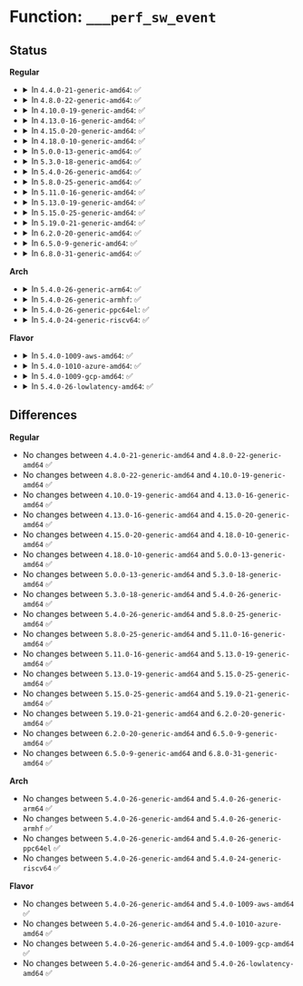 # Function: <code>___perf_sw_event</code>

## Status
<b>Regular</b>
<ul>
<li>
<details>
<summary>In <code>4.4.0-21-generic-amd64</code>: ✅</summary>

```c
void ___perf_sw_event(u32 event_id, u64 nr, struct pt_regs * regs, u64 addr)
```

```json
{
  "name": "___perf_sw_event",
  "collision_type": "Unique Global",
  "inline_type": "No",
  "funcs": [
    {
      "addr": 18446744071580435808,
      "name": "___perf_sw_event",
      "external": true,
      "loc": "kernel/events/core.c:6703",
      "file": "kernel/events/core.c",
      "inline": "seen, unknown",
      "caller_inline": [],
      "caller_func": [
        "kernel/sched/core.c:finish_task_switch",
        "kernel/sched/core.c:__schedule",
        "kernel/events/core.c:__perf_sw_event"
      ]
    }
  ],
  "symbols": [
    {
      "addr": 18446744071580435808,
      "name": "___perf_sw_event",
      "section": ".text",
      "bind": "STB_GLOBAL",
      "size": 338
    }
  ]
}
```
</details>
</li>
<li>
<details>
<summary>In <code>4.8.0-22-generic-amd64</code>: ✅</summary>

```c
void ___perf_sw_event(u32 event_id, u64 nr, struct pt_regs * regs, u64 addr)
```

```json
{
  "name": "___perf_sw_event",
  "collision_type": "Unique Global",
  "inline_type": "No",
  "funcs": [
    {
      "addr": 18446744071580508880,
      "name": "___perf_sw_event",
      "external": true,
      "loc": "kernel/events/core.c:7297",
      "file": "kernel/events/core.c",
      "inline": "seen, unknown",
      "caller_inline": [],
      "caller_func": [
        "kernel/sched/core.c:__schedule",
        "kernel/sched/core.c:finish_task_switch",
        "kernel/events/core.c:__perf_sw_event"
      ]
    }
  ],
  "symbols": [
    {
      "addr": 18446744071580508880,
      "name": "___perf_sw_event",
      "section": ".text",
      "bind": "STB_GLOBAL",
      "size": 338
    }
  ]
}
```
</details>
</li>
<li>
<details>
<summary>In <code>4.10.0-19-generic-amd64</code>: ✅</summary>

```c
void ___perf_sw_event(u32 event_id, u64 nr, struct pt_regs * regs, u64 addr)
```

```json
{
  "name": "___perf_sw_event",
  "collision_type": "Unique Global",
  "inline_type": "No",
  "funcs": [
    {
      "addr": 18446744071580573008,
      "name": "___perf_sw_event",
      "external": true,
      "loc": "kernel/events/core.c:7410",
      "file": "kernel/events/core.c",
      "inline": "seen, unknown",
      "caller_inline": [],
      "caller_func": [
        "kernel/sched/core.c:__schedule",
        "kernel/sched/core.c:finish_task_switch",
        "kernel/events/core.c:__perf_sw_event"
      ]
    }
  ],
  "symbols": [
    {
      "addr": 18446744071580573008,
      "name": "___perf_sw_event",
      "section": ".text",
      "bind": "STB_GLOBAL",
      "size": 338
    }
  ]
}
```
</details>
</li>
<li>
<details>
<summary>In <code>4.13.0-16-generic-amd64</code>: ✅</summary>

```c
void ___perf_sw_event(u32 event_id, u64 nr, struct pt_regs * regs, u64 addr)
```

```json
{
  "name": "___perf_sw_event",
  "collision_type": "Unique Global",
  "inline_type": "No",
  "funcs": [
    {
      "addr": 18446744071580603616,
      "name": "___perf_sw_event",
      "external": true,
      "loc": "kernel/events/core.c:7633",
      "file": "kernel/events/core.c",
      "inline": "seen, unknown",
      "caller_inline": [],
      "caller_func": [
        "kernel/sched/core.c:__schedule",
        "kernel/sched/core.c:finish_task_switch",
        "kernel/events/core.c:__perf_sw_event"
      ]
    }
  ],
  "symbols": [
    {
      "addr": 18446744071580603616,
      "name": "___perf_sw_event",
      "section": ".text",
      "bind": "STB_GLOBAL",
      "size": 322
    }
  ]
}
```
</details>
</li>
<li>
<details>
<summary>In <code>4.15.0-20-generic-amd64</code>: ✅</summary>

```c
void ___perf_sw_event(u32 event_id, u64 nr, struct pt_regs * regs, u64 addr)
```

```json
{
  "name": "___perf_sw_event",
  "collision_type": "Unique Global",
  "inline_type": "No",
  "funcs": [
    {
      "addr": 18446744071580684368,
      "name": "___perf_sw_event",
      "external": true,
      "loc": "kernel/events/core.c:7630",
      "file": "kernel/events/core.c",
      "inline": "seen, unknown",
      "caller_inline": [],
      "caller_func": [
        "kernel/sched/core.c:__schedule",
        "kernel/sched/core.c:finish_task_switch",
        "kernel/events/core.c:__perf_sw_event"
      ]
    }
  ],
  "symbols": [
    {
      "addr": 18446744071580684368,
      "name": "___perf_sw_event",
      "section": ".text",
      "bind": "STB_GLOBAL",
      "size": 322
    }
  ]
}
```
</details>
</li>
<li>
<details>
<summary>In <code>4.18.0-10-generic-amd64</code>: ✅</summary>

```c
void ___perf_sw_event(u32 event_id, u64 nr, struct pt_regs * regs, u64 addr)
```

```json
{
  "name": "___perf_sw_event",
  "collision_type": "Unique Global",
  "inline_type": "No",
  "funcs": [
    {
      "addr": 18446744071580816368,
      "name": "___perf_sw_event",
      "external": true,
      "loc": "kernel/events/core.c:8012",
      "file": "kernel/events/core.c",
      "inline": "seen, unknown",
      "caller_inline": [],
      "caller_func": [
        "kernel/sched/core.c:__schedule",
        "kernel/sched/core.c:finish_task_switch",
        "kernel/events/core.c:__perf_sw_event"
      ]
    }
  ],
  "symbols": [
    {
      "addr": 18446744071580816368,
      "name": "___perf_sw_event",
      "section": ".text",
      "bind": "STB_GLOBAL",
      "size": 281
    }
  ]
}
```
</details>
</li>
<li>
<details>
<summary>In <code>5.0.0-13-generic-amd64</code>: ✅</summary>

```c
void ___perf_sw_event(u32 event_id, u64 nr, struct pt_regs * regs, u64 addr)
```

```json
{
  "name": "___perf_sw_event",
  "collision_type": "Unique Global",
  "inline_type": "No",
  "funcs": [
    {
      "addr": 18446744071580883024,
      "name": "___perf_sw_event",
      "external": true,
      "loc": "kernel/events/core.c:8021",
      "file": "kernel/events/core.c",
      "inline": "seen, unknown",
      "caller_inline": [],
      "caller_func": [
        "kernel/sched/core.c:__schedule",
        "kernel/sched/core.c:finish_task_switch",
        "kernel/events/core.c:__perf_sw_event"
      ]
    }
  ],
  "symbols": [
    {
      "addr": 18446744071580883024,
      "name": "___perf_sw_event",
      "section": ".text",
      "bind": "STB_GLOBAL",
      "size": 281
    }
  ]
}
```
</details>
</li>
<li>
<details>
<summary>In <code>5.3.0-18-generic-amd64</code>: ✅</summary>

```c
void ___perf_sw_event(u32 event_id, u64 nr, struct pt_regs * regs, u64 addr)
```

```json
{
  "name": "___perf_sw_event",
  "collision_type": "Unique Global",
  "inline_type": "No",
  "funcs": [
    {
      "addr": 18446744071580980224,
      "name": "___perf_sw_event",
      "external": true,
      "loc": "kernel/events/core.c:8325",
      "file": "kernel/events/core.c",
      "inline": "seen, unknown",
      "caller_inline": [],
      "caller_func": [
        "kernel/sched/core.c:__schedule",
        "kernel/sched/core.c:finish_task_switch",
        "kernel/events/core.c:__perf_sw_event"
      ]
    }
  ],
  "symbols": [
    {
      "addr": 18446744071580980224,
      "name": "___perf_sw_event",
      "section": ".text",
      "bind": "STB_GLOBAL",
      "size": 300
    }
  ]
}
```
</details>
</li>
<li>
<details>
<summary>In <code>5.4.0-26-generic-amd64</code>: ✅</summary>

```c
void ___perf_sw_event(u32 event_id, u64 nr, struct pt_regs * regs, u64 addr)
```

```json
{
  "name": "___perf_sw_event",
  "collision_type": "Unique Global",
  "inline_type": "No",
  "funcs": [
    {
      "addr": 18446744071581034352,
      "name": "___perf_sw_event",
      "external": true,
      "loc": "kernel/events/core.c:8441",
      "file": "kernel/events/core.c",
      "inline": "seen, unknown",
      "caller_inline": [],
      "caller_func": [
        "kernel/sched/core.c:__schedule",
        "kernel/sched/core.c:finish_task_switch",
        "kernel/events/core.c:__perf_sw_event"
      ]
    }
  ],
  "symbols": [
    {
      "addr": 18446744071581034352,
      "name": "___perf_sw_event",
      "section": ".text",
      "bind": "STB_GLOBAL",
      "size": 300
    }
  ]
}
```
</details>
</li>
<li>
<details>
<summary>In <code>5.8.0-25-generic-amd64</code>: ✅</summary>

```c
void ___perf_sw_event(u32 event_id, u64 nr, struct pt_regs * regs, u64 addr)
```

```json
{
  "name": "___perf_sw_event",
  "collision_type": "Unique Global",
  "inline_type": "No",
  "funcs": [
    {
      "addr": 18446744071581214336,
      "name": "___perf_sw_event",
      "external": true,
      "loc": "kernel/events/core.c:8991",
      "file": "kernel/events/core.c",
      "inline": "seen, unknown",
      "caller_inline": [],
      "caller_func": [
        "kernel/sched/core.c:finish_task_switch",
        "kernel/sched/core.c:prepare_task_switch",
        "kernel/events/core.c:__perf_sw_event"
      ]
    }
  ],
  "symbols": [
    {
      "addr": 18446744071581214336,
      "name": "___perf_sw_event",
      "section": ".text",
      "bind": "STB_GLOBAL",
      "size": 287
    }
  ]
}
```
</details>
</li>
<li>
<details>
<summary>In <code>5.11.0-16-generic-amd64</code>: ✅</summary>

```c
void ___perf_sw_event(u32 event_id, u64 nr, struct pt_regs * regs, u64 addr)
```

```json
{
  "name": "___perf_sw_event",
  "collision_type": "Unique Global",
  "inline_type": "No",
  "funcs": [
    {
      "addr": 18446744071581257328,
      "name": "___perf_sw_event",
      "external": true,
      "loc": "kernel/events/core.c:9257",
      "file": "kernel/events/core.c",
      "inline": "seen, unknown",
      "caller_inline": [],
      "caller_func": [
        "kernel/sched/core.c:prepare_task_switch",
        "kernel/events/core.c:__perf_sw_event"
      ]
    }
  ],
  "symbols": [
    {
      "addr": 18446744071581257328,
      "name": "___perf_sw_event",
      "section": ".text",
      "bind": "STB_GLOBAL",
      "size": 138
    }
  ]
}
```
</details>
</li>
<li>
<details>
<summary>In <code>5.13.0-19-generic-amd64</code>: ✅</summary>

```c
void ___perf_sw_event(u32 event_id, u64 nr, struct pt_regs * regs, u64 addr)
```

```json
{
  "name": "___perf_sw_event",
  "collision_type": "Unique Global",
  "inline_type": "No",
  "funcs": [
    {
      "addr": 18446744071581275344,
      "name": "___perf_sw_event",
      "external": true,
      "loc": "kernel/events/core.c:9387",
      "file": "kernel/events/core.c",
      "inline": "seen, unknown",
      "caller_inline": [],
      "caller_func": [
        "kernel/sched/core.c:prepare_task_switch",
        "kernel/sched/core.c:prepare_task_switch",
        "kernel/events/core.c:__perf_sw_event"
      ]
    }
  ],
  "symbols": [
    {
      "addr": 18446744071581275344,
      "name": "___perf_sw_event",
      "section": ".text",
      "bind": "STB_GLOBAL",
      "size": 292
    }
  ]
}
```
</details>
</li>
<li>
<details>
<summary>In <code>5.15.0-25-generic-amd64</code>: ✅</summary>

```c
void ___perf_sw_event(u32 event_id, u64 nr, struct pt_regs * regs, u64 addr)
```

```json
{
  "name": "___perf_sw_event",
  "collision_type": "Unique Global",
  "inline_type": "No",
  "funcs": [
    {
      "addr": 18446744071581516496,
      "name": "___perf_sw_event",
      "external": true,
      "loc": "kernel/events/core.c:9506",
      "file": "kernel/events/core.c",
      "inline": "seen, unknown",
      "caller_inline": [],
      "caller_func": [
        "kernel/sched/core.c:prepare_task_switch",
        "kernel/sched/core.c:prepare_task_switch",
        "kernel/events/core.c:__perf_sw_event"
      ]
    }
  ],
  "symbols": [
    {
      "addr": 18446744071581516496,
      "name": "___perf_sw_event",
      "section": ".text",
      "bind": "STB_GLOBAL",
      "size": 292
    }
  ]
}
```
</details>
</li>
<li>
<details>
<summary>In <code>5.19.0-21-generic-amd64</code>: ✅</summary>

```c
void ___perf_sw_event(u32 event_id, u64 nr, struct pt_regs * regs, u64 addr)
```

```json
{
  "name": "___perf_sw_event",
  "collision_type": "Unique Global",
  "inline_type": "No",
  "funcs": [
    {
      "addr": 18446744071581863472,
      "name": "___perf_sw_event",
      "external": true,
      "loc": "kernel/events/core.c:9441",
      "file": "kernel/events/core.c",
      "inline": "seen, unknown",
      "caller_inline": [],
      "caller_func": [
        "kernel/sched/core.c:prepare_task_switch",
        "kernel/sched/core.c:prepare_task_switch",
        "kernel/events/core.c:__perf_sw_event"
      ]
    }
  ],
  "symbols": [
    {
      "addr": 18446744071581863472,
      "name": "___perf_sw_event",
      "section": ".text",
      "bind": "STB_GLOBAL",
      "size": 340
    }
  ]
}
```
</details>
</li>
<li>
<details>
<summary>In <code>6.2.0-20-generic-amd64</code>: ✅</summary>

```c
void ___perf_sw_event(u32 event_id, u64 nr, struct pt_regs * regs, u64 addr)
```

```json
{
  "name": "___perf_sw_event",
  "collision_type": "Unique Global",
  "inline_type": "No",
  "funcs": [
    {
      "addr": 18446744071582290736,
      "name": "___perf_sw_event",
      "external": true,
      "loc": "kernel/events/core.c:9766",
      "file": "kernel/events/core.c",
      "inline": "seen, unknown",
      "caller_inline": [],
      "caller_func": [
        "kernel/sched/core.c:prepare_task_switch",
        "kernel/sched/core.c:prepare_task_switch",
        "kernel/events/core.c:__perf_sw_event"
      ]
    }
  ],
  "symbols": [
    {
      "addr": 18446744071582290736,
      "name": "___perf_sw_event",
      "section": ".text",
      "bind": "STB_GLOBAL",
      "size": 326
    }
  ]
}
```
</details>
</li>
<li>
<details>
<summary>In <code>6.5.0-9-generic-amd64</code>: ✅</summary>

```c
void ___perf_sw_event(u32 event_id, u64 nr, struct pt_regs * regs, u64 addr)
```

```json
{
  "name": "___perf_sw_event",
  "collision_type": "Unique Global",
  "inline_type": "No",
  "funcs": [
    {
      "addr": 18446744071582491440,
      "name": "___perf_sw_event",
      "external": true,
      "loc": "kernel/events/core.c:9795",
      "file": "kernel/events/core.c",
      "inline": "seen, unknown",
      "caller_inline": [],
      "caller_func": [
        "kernel/sched/core.c:prepare_task_switch",
        "kernel/sched/core.c:prepare_task_switch",
        "kernel/events/core.c:__perf_sw_event"
      ]
    }
  ],
  "symbols": [
    {
      "addr": 18446744071582491440,
      "name": "___perf_sw_event",
      "section": ".text",
      "bind": "STB_GLOBAL",
      "size": 338
    }
  ]
}
```
</details>
</li>
<li>
<details>
<summary>In <code>6.8.0-31-generic-amd64</code>: ✅</summary>

```c
void ___perf_sw_event(u32 event_id, u64 nr, struct pt_regs * regs, u64 addr)
```

```json
{
  "name": "___perf_sw_event",
  "collision_type": "Unique Global",
  "inline_type": "No",
  "funcs": [
    {
      "addr": 18446744071582659888,
      "name": "___perf_sw_event",
      "external": true,
      "loc": "kernel/events/core.c:9865",
      "file": "kernel/events/core.c",
      "inline": "seen, unknown",
      "caller_inline": [],
      "caller_func": [
        "kernel/sched/core.c:prepare_task_switch",
        "kernel/sched/core.c:prepare_task_switch",
        "kernel/events/core.c:__perf_sw_event"
      ]
    }
  ],
  "symbols": [
    {
      "addr": 18446744071582659888,
      "name": "___perf_sw_event",
      "section": ".text",
      "bind": "STB_GLOBAL",
      "size": 338
    }
  ]
}
```
</details>
</li>
</ul>
<b>Arch</b>
<ul>
<li>
<details>
<summary>In <code>5.4.0-26-generic-arm64</code>: ✅</summary>

```c
void ___perf_sw_event(u32 event_id, u64 nr, struct pt_regs * regs, u64 addr)
```

```json
{
  "name": "___perf_sw_event",
  "collision_type": "Unique Global",
  "inline_type": "No",
  "funcs": [
    {
      "addr": 18446603336492387576,
      "name": "___perf_sw_event",
      "external": true,
      "loc": "kernel/events/core.c:8441",
      "file": "kernel/events/core.c",
      "inline": "seen, unknown",
      "caller_inline": [],
      "caller_func": [
        "kernel/sched/core.c:__schedule",
        "kernel/sched/core.c:finish_task_switch",
        "kernel/events/core.c:__perf_sw_event"
      ]
    }
  ],
  "symbols": [
    {
      "addr": 18446603336492387576,
      "name": "___perf_sw_event",
      "section": ".text",
      "bind": "STB_GLOBAL",
      "size": 296
    }
  ]
}
```
</details>
</li>
<li>
<details>
<summary>In <code>5.4.0-26-generic-armhf</code>: ✅</summary>

```c
void ___perf_sw_event(u32 event_id, u64 nr, struct pt_regs * regs, u64 addr)
```

```json
{
  "name": "___perf_sw_event",
  "collision_type": "Unique Global",
  "inline_type": "No",
  "funcs": [
    {
      "addr": 3226275112,
      "name": "___perf_sw_event",
      "external": true,
      "loc": "kernel/events/core.c:8441",
      "file": "kernel/events/core.c",
      "inline": "seen, unknown",
      "caller_inline": [],
      "caller_func": [
        "kernel/sched/core.c:__schedule",
        "kernel/sched/core.c:finish_task_switch",
        "kernel/events/core.c:__perf_sw_event"
      ]
    }
  ],
  "symbols": [
    {
      "addr": 3226275112,
      "name": "___perf_sw_event",
      "section": ".text",
      "bind": "STB_GLOBAL",
      "size": 388
    }
  ]
}
```
</details>
</li>
<li>
<details>
<summary>In <code>5.4.0-26-generic-ppc64el</code>: ✅</summary>

```c
void ___perf_sw_event(u32 event_id, u64 nr, struct pt_regs * regs, u64 addr)
```

```json
{
  "name": "___perf_sw_event",
  "collision_type": "Unique Global",
  "inline_type": "No",
  "funcs": [
    {
      "addr": 13835058055285647552,
      "name": "___perf_sw_event",
      "external": true,
      "loc": "kernel/events/core.c:8441",
      "file": "kernel/events/core.c",
      "inline": "seen, unknown",
      "caller_inline": [],
      "caller_func": [
        "kernel/sched/core.c:__schedule",
        "kernel/sched/core.c:finish_task_switch",
        "kernel/events/core.c:__perf_sw_event"
      ]
    }
  ],
  "symbols": [
    {
      "addr": 13835058055285647552,
      "name": "___perf_sw_event",
      "section": ".text",
      "bind": "STB_GLOBAL",
      "size": 472
    }
  ]
}
```
</details>
</li>
<li>
<details>
<summary>In <code>5.4.0-24-generic-riscv64</code>: ✅</summary>

```c
void ___perf_sw_event(u32 event_id, u64 nr, struct pt_regs * regs, u64 addr)
```

```json
{
  "name": "___perf_sw_event",
  "collision_type": "Unique Global",
  "inline_type": "No",
  "funcs": [
    {
      "addr": 18446743936272498120,
      "name": "___perf_sw_event",
      "external": true,
      "loc": "kernel/events/core.c:8441",
      "file": "kernel/events/core.c",
      "inline": "seen, unknown",
      "caller_inline": [],
      "caller_func": [
        "kernel/sched/core.c:__schedule",
        "kernel/sched/core.c:finish_task_switch",
        "kernel/events/core.c:__perf_sw_event"
      ]
    }
  ],
  "symbols": [
    {
      "addr": 18446743936272498120,
      "name": "___perf_sw_event",
      "section": ".text",
      "bind": "STB_GLOBAL",
      "size": 280
    }
  ]
}
```
</details>
</li>
</ul>
<b>Flavor</b>
<ul>
<li>
<details>
<summary>In <code>5.4.0-1009-aws-amd64</code>: ✅</summary>

```c
void ___perf_sw_event(u32 event_id, u64 nr, struct pt_regs * regs, u64 addr)
```

```json
{
  "name": "___perf_sw_event",
  "collision_type": "Unique Global",
  "inline_type": "No",
  "funcs": [
    {
      "addr": 18446744071581003200,
      "name": "___perf_sw_event",
      "external": true,
      "loc": "kernel/events/core.c:8441",
      "file": "kernel/events/core.c",
      "inline": "seen, unknown",
      "caller_inline": [],
      "caller_func": [
        "kernel/sched/core.c:__schedule",
        "kernel/sched/core.c:finish_task_switch",
        "kernel/events/core.c:__perf_sw_event"
      ]
    }
  ],
  "symbols": [
    {
      "addr": 18446744071581003200,
      "name": "___perf_sw_event",
      "section": ".text",
      "bind": "STB_GLOBAL",
      "size": 300
    }
  ]
}
```
</details>
</li>
<li>
<details>
<summary>In <code>5.4.0-1010-azure-amd64</code>: ✅</summary>

```c
void ___perf_sw_event(u32 event_id, u64 nr, struct pt_regs * regs, u64 addr)
```

```json
{
  "name": "___perf_sw_event",
  "collision_type": "Unique Global",
  "inline_type": "No",
  "funcs": [
    {
      "addr": 18446744071580949360,
      "name": "___perf_sw_event",
      "external": true,
      "loc": "kernel/events/core.c:8441",
      "file": "kernel/events/core.c",
      "inline": "seen, unknown",
      "caller_inline": [],
      "caller_func": [
        "kernel/sched/core.c:__schedule",
        "kernel/sched/core.c:finish_task_switch",
        "kernel/events/core.c:__perf_sw_event"
      ]
    }
  ],
  "symbols": [
    {
      "addr": 18446744071580949360,
      "name": "___perf_sw_event",
      "section": ".text",
      "bind": "STB_GLOBAL",
      "size": 300
    }
  ]
}
```
</details>
</li>
<li>
<details>
<summary>In <code>5.4.0-1009-gcp-amd64</code>: ✅</summary>

```c
void ___perf_sw_event(u32 event_id, u64 nr, struct pt_regs * regs, u64 addr)
```

```json
{
  "name": "___perf_sw_event",
  "collision_type": "Unique Global",
  "inline_type": "No",
  "funcs": [
    {
      "addr": 18446744071580994400,
      "name": "___perf_sw_event",
      "external": true,
      "loc": "kernel/events/core.c:8441",
      "file": "kernel/events/core.c",
      "inline": "seen, unknown",
      "caller_inline": [],
      "caller_func": [
        "kernel/sched/core.c:__schedule",
        "kernel/sched/core.c:finish_task_switch",
        "kernel/events/core.c:__perf_sw_event"
      ]
    }
  ],
  "symbols": [
    {
      "addr": 18446744071580994400,
      "name": "___perf_sw_event",
      "section": ".text",
      "bind": "STB_GLOBAL",
      "size": 300
    }
  ]
}
```
</details>
</li>
<li>
<details>
<summary>In <code>5.4.0-26-lowlatency-amd64</code>: ✅</summary>

```c
void ___perf_sw_event(u32 event_id, u64 nr, struct pt_regs * regs, u64 addr)
```

```json
{
  "name": "___perf_sw_event",
  "collision_type": "Unique Global",
  "inline_type": "No",
  "funcs": [
    {
      "addr": 18446744071581055456,
      "name": "___perf_sw_event",
      "external": true,
      "loc": "kernel/events/core.c:8441",
      "file": "kernel/events/core.c",
      "inline": "seen, unknown",
      "caller_inline": [],
      "caller_func": [
        "kernel/sched/core.c:__schedule",
        "kernel/sched/core.c:finish_task_switch",
        "kernel/events/core.c:__perf_sw_event"
      ]
    }
  ],
  "symbols": [
    {
      "addr": 18446744071581055456,
      "name": "___perf_sw_event",
      "section": ".text",
      "bind": "STB_GLOBAL",
      "size": 301
    }
  ]
}
```
</details>
</li>
</ul>

## Differences
<b>Regular</b>
<ul>
<li>
No changes between <code>4.4.0-21-generic-amd64</code> and <code>4.8.0-22-generic-amd64</code> ✅
</li>
<li>
No changes between <code>4.8.0-22-generic-amd64</code> and <code>4.10.0-19-generic-amd64</code> ✅
</li>
<li>
No changes between <code>4.10.0-19-generic-amd64</code> and <code>4.13.0-16-generic-amd64</code> ✅
</li>
<li>
No changes between <code>4.13.0-16-generic-amd64</code> and <code>4.15.0-20-generic-amd64</code> ✅
</li>
<li>
No changes between <code>4.15.0-20-generic-amd64</code> and <code>4.18.0-10-generic-amd64</code> ✅
</li>
<li>
No changes between <code>4.18.0-10-generic-amd64</code> and <code>5.0.0-13-generic-amd64</code> ✅
</li>
<li>
No changes between <code>5.0.0-13-generic-amd64</code> and <code>5.3.0-18-generic-amd64</code> ✅
</li>
<li>
No changes between <code>5.3.0-18-generic-amd64</code> and <code>5.4.0-26-generic-amd64</code> ✅
</li>
<li>
No changes between <code>5.4.0-26-generic-amd64</code> and <code>5.8.0-25-generic-amd64</code> ✅
</li>
<li>
No changes between <code>5.8.0-25-generic-amd64</code> and <code>5.11.0-16-generic-amd64</code> ✅
</li>
<li>
No changes between <code>5.11.0-16-generic-amd64</code> and <code>5.13.0-19-generic-amd64</code> ✅
</li>
<li>
No changes between <code>5.13.0-19-generic-amd64</code> and <code>5.15.0-25-generic-amd64</code> ✅
</li>
<li>
No changes between <code>5.15.0-25-generic-amd64</code> and <code>5.19.0-21-generic-amd64</code> ✅
</li>
<li>
No changes between <code>5.19.0-21-generic-amd64</code> and <code>6.2.0-20-generic-amd64</code> ✅
</li>
<li>
No changes between <code>6.2.0-20-generic-amd64</code> and <code>6.5.0-9-generic-amd64</code> ✅
</li>
<li>
No changes between <code>6.5.0-9-generic-amd64</code> and <code>6.8.0-31-generic-amd64</code> ✅
</li>
</ul>
<b>Arch</b>
<ul>
<li>
No changes between <code>5.4.0-26-generic-amd64</code> and <code>5.4.0-26-generic-arm64</code> ✅
</li>
<li>
No changes between <code>5.4.0-26-generic-amd64</code> and <code>5.4.0-26-generic-armhf</code> ✅
</li>
<li>
No changes between <code>5.4.0-26-generic-amd64</code> and <code>5.4.0-26-generic-ppc64el</code> ✅
</li>
<li>
No changes between <code>5.4.0-26-generic-amd64</code> and <code>5.4.0-24-generic-riscv64</code> ✅
</li>
</ul>
<b>Flavor</b>
<ul>
<li>
No changes between <code>5.4.0-26-generic-amd64</code> and <code>5.4.0-1009-aws-amd64</code> ✅
</li>
<li>
No changes between <code>5.4.0-26-generic-amd64</code> and <code>5.4.0-1010-azure-amd64</code> ✅
</li>
<li>
No changes between <code>5.4.0-26-generic-amd64</code> and <code>5.4.0-1009-gcp-amd64</code> ✅
</li>
<li>
No changes between <code>5.4.0-26-generic-amd64</code> and <code>5.4.0-26-lowlatency-amd64</code> ✅
</li>
</ul>
